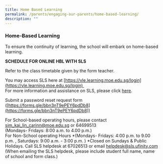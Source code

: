 ```yaml
---
title: Home Based Learning
permalink: /parents/engaging-our-parents/home-based-learning/
description: ""
---
```



### Home-Based Learning

To ensure the continuity of learning, the school will embark on home-based learning.   
  
  
**SCHEDULE FOR ONLINE HBL WITH SLS**  

Refer to the class timetable given by the form teacher.  
  
You may access SLS here at [https://vle.learning.moe.edu.sg/login](https://vle.learning.moe.edu.sg/login)   
For more information and assistance on SLS, please click [here](https://moe-rgps-staging.netlify.app/parents/engaging-our-parents/student-learning-space).  
  
Submit a password reset request form ([https://forms.gle/bbn3nT9ePEY6pdDb8](https://forms.gle/bbn3nT9ePEY6pdDb8))

For School-based operating hours, please contact sim_kai_lin_carinn@moe.edu.sg or 64699513  
(Mondays- Fridays: 8:00 a.m. to 4.00 p.m.)  
For Non-School operating Hours
*(Mondays- Fridays: 4:00 p.m. to 9.00 p.m. , Saturdays: 9:00 a.m. - 3:00 p.m. ) *Closed on Sundays & Public Holidays. Call SLS helpdesk at 67026513 or email helpdesk@sls.ufinity.com (When emailing the SLS helpdesk, please include student full name, name of school and form class.)